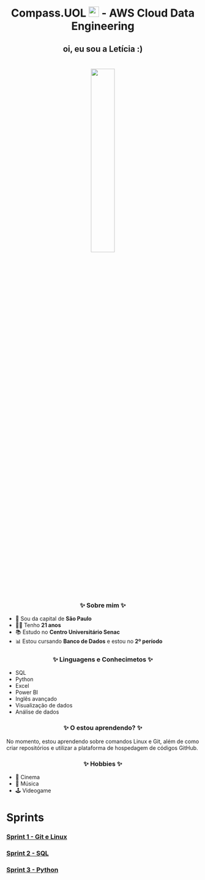 <h1 align=center> Compass.UOL <img src="https://logospng.org/download/uol/logo-uol-icon-256.png" width="27"/> - AWS Cloud Data Engineering </h1>

<h2 align="center">oi, eu sou a Letícia :) </h2>

 <h1 align=center> <img width="35%" src="https://media.licdn.com/dms/image/v2/D4D03AQGf_10niGdXGg/profile-displayphoto-shrink_400_400/profile-displayphoto-shrink_400_400/0/1685994501131?e=1730332800&v=beta&t=g8-oLg6q4cPIKrUlaMAAeBQPrg0SkpZ4ipaKdcJ3guU" />  </h1>



<h3 align="center"> ✨ Sobre mim ✨ </h3>

- 🏡 Sou da capital de **São Paulo**
- 👩‍🎓 Tenho **21 anos**
- 📚 Estudo no **Centro Universitário Senac**
- 📊 Estou cursando **Banco de Dados** e estou no **2º período**

<h3 align="center"> ✨ Linguagens e Conhecimetos ✨ </h3>

- SQL
- Python
- Excel
- Power BI
- Inglês avançado
- Visualização de dados
- Análise de dados

<h3 align="center"> ✨ O estou aprendendo? ✨ </h3>
<p> No momento, estou aprendendo sobre comandos Linux e Git, além de como criar repositórios e utilizar a plataforma de hospedagem de códigos GitHub.</p>

<h3 align="center"> ✨ Hobbies ✨ </h3>

- 🎥 Cinema
- 🎵 Música 
- 🕹️ Videogame

# Sprints

###  <a href= Sprint-1 > Sprint 1 - Git e Linux </a>
###  <a href= Sprint-2 > Sprint 2 - SQL </a>
###  <a href= Sprint-2 > Sprint 3 - Python </a>
